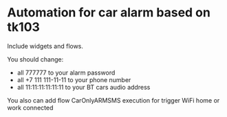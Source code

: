 # Automation for car alarm based on tk103
Include widgets and flows.

You should change:
* all 777777 to your alarm password
* all +7 111 111-11-11 to your phone number
* all 11:11:11:11:11:11 to your BT cars audio address

You also can add flow CarOnlyARMSMS execution for trigger WiFi home or work connected
